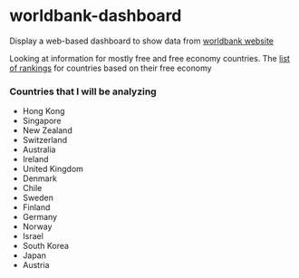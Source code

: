 # worldbank-dashboard
Display a web-based dashboard to show data from [worldbank website](https://data.worldbank.org/)

Looking at information for mostly free and free economy countries. The [list of rankings](https://www.heritage.org/index/ranking) for countries based on their free economy

### Countries that I will be analyzing
- Hong Kong
- Singapore
- New Zealand
- Switzerland
- Australia
- Ireland
- United Kingdom
- Denmark
- Chile
- Sweden
- Finland
- Germany
- Norway
- Israel
- South Korea
- Japan
- Austria

